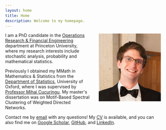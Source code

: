 ```yaml
---
layout: home
title: Home
description: Welcome to my homepage.
---
```


<img style="float: right; padding-left: 30px; padding-top: 3px;"
src="/assets/graphics/images_home/profile_small.png">

I am a PhD candidate in the
[Operations Research & Financial Engineering](https://orfe.princeton.edu/)
department at Princeton University, where
my research interests include stochastic analysis, probability and mathematical statistics.

Previously I obtained my MMath in Mathematics & Statistics from the
[Department of Statistics](https://www.stats.ox.ac.uk/),
University of Oxford, where I was supervised by
[Professor Mihai Cucuringu](https://scholar.google.com/citations?user=GFvVRzwAAAAJ&hl=en).
My master's dissertation was on Motif-Based Spectral Clustering of
Weighted Directed Networks.

Contact me by
[email](mailto:wgu2@princeton.edu)
with any questions!
My
[CV](/assets/files/WGUnderwood.pdf)
is available, and you can also find me on
[Google Scholar](https://scholar.google.co.uk/citations?user=4rtNN4wAAAAJ&hl=en),
[GitHub](https://github.com/WGUNDERWOOD), and
[LinkedIn](https://www.linkedin.com/in/will--underwood/).
